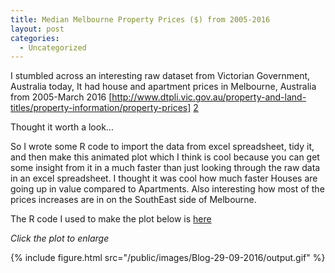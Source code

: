 ```yaml
---
title: Median Melbourne Property Prices ($) from 2005-2016
layout: post
categories:
  - Uncategorized
---
```

I stumbled across an interesting raw dataset from Victorian Government, Australia today, It had house and apartment prices in Melbourne, Australia from 2005-March 2016 [http://www.dtpli.vic.gov.au/property-and-land-titles/property-information/property-prices] [2]

Thought it worth a look... 

So I wrote some R code to import the data from excel spreadsheet, tidy it, and then make this animated plot which I think is cool because you can get some insight from it in a much faster than just looking through the raw data in an excel spreadsheet. I thought it was cool how much faster Houses are going up in value compared to Apartments. Also interesting how most of the prices increases are in on the SouthEast side of Melbourne. 

The R code I used to make the plot below is [here][1] 

*Click the plot to enlarge* 

{% include figure.html src="/public/images/Blog-29-09-2016/output.gif" %}


[1]: https://github.com/DanielPNewman/MelbournePropertyPrices/blob/master/MelbournePropertyPrices.Rmd
[2]: http://www.dtpli.vic.gov.au/property-and-land-titles/property-information/property-prices